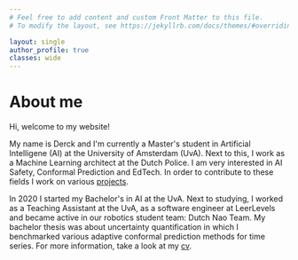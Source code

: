 ```yaml
---
# Feel free to add content and custom Front Matter to this file.
# To modify the layout, see https://jekyllrb.com/docs/themes/#overriding-theme-defaults

layout: single
author_profile: true
classes: wide
---
```

<!-- website icon
<link rel="icon" type="image/x-icon" href="/images/favicon.ico">

<a href="{{page.url}}" id="theme-toggle" onclick="modeSwitcher()" style="cursor: pointer;"></a>

-->
# About me
Hi, welcome to my website!

My name is Derck and I'm currently a Master's student in Artificial Intelligene (AI) at the University of Amsterdam (UvA). Next to this, I work as a Machine Learning architect at the Dutch Police. I am very interested in AI Safety, Conformal Prediction and EdTech. In order to contribute to these fields I work on various [projects](_pages/projects.md).


In 2020 I started my Bachelor's in AI at the UvA. Next to studying, I worked as a Teaching Assistant at the UvA, as a software engineer at LeerLevels and became active in our robotics student team: Dutch Nao Team. My bachelor thesis was about uncertainty quantification in which I benchmarked various adaptive conformal prediction methods for time series. For more information, take a look at my [cv](../assets/share/cv_derckprinzhorn.pdf).


